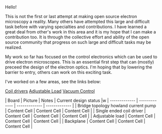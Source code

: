 Hello!

This is not the first or last attempt at making open source electron microscopy a reality. Many others have attempted this large and difficult task before with varying specialties and contributions. I have learned a great deal from other's work in this area and it is my hope that I can make a contribution too. It is through the collective effort and ability of the open source community that progress on such large and difficult tasks may be realized.

My work so far has focused on the control electronics which can be used to drive electron microscopes. This is an essential first step that can (mostly) preceed the design of the electron optics. I'm hoping that by lowering the barrier to entry, others can work on this exciting task.

I've worked on a few areas, see the links below:

[Coil drivers](./DeflectionCoilDrivers/README.md)
[Adjustable Load](./AdjustableLoad/README.md)
[Vacuum Control](./AdjustableLoad/README.md)

| Board  | Picture | Notes | Current design status |w
| ------------- | ------------- | ------------- | ------------- |
| Bridge topology howland current pump | Content Cell  | Content Cell  | Content Cell  |
| Single ended coil driver  | Content Cell  | Content Cell  | Content Cell  |
| Adjustable load  | Content Cell  | Content Cell  | Content Cell  |
| Backplane | Content Cell  | Content Cell  | Content Cell  |
